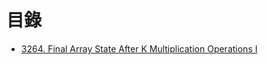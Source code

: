 # 目錄

- [3264. Final Array State After K Multiplication Operations I](./3264.%20Final%20Array%20State%20After%20K%20Multiplication%20Operations%20I.md)
